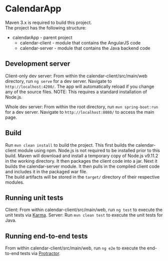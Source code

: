 # CalendarApp

Maven 3.x is required to build this project.  
The project has the following structure:

* calendarApp - parent project  
  * calendar-client - module that contains the AngularJS code  
  * calendar-server - module that contains the Java backend code  

## Development server

Client-only dev server: From within the calendar-client/src/main/web directory, run `ng serve` for a dev server. Navigate to `http://localhost:4200/`. The app will automatically reload if you change any of the source files. NOTE: This requires a standard installation of Node.js.

Whole dev server: From within the root directory, run `mvn spring-boot:run` for a dev server.  Navigate to `http://localhost:8080/` to access the main page.

## Build

Run `mvn clean install` to build the project. This first builds the calendar-client module using npm. Node.js is not required to be installed prior to this build. Maven will download and install a temporary copy of Node.js v9.11.2 in the working directory. It then packages the client code into a jar. Next it builds the calendar-server module. It then pulls in the compiled client code and includes it in the packaged war file.  
The build artifacts will be stored in the `target/` directory of their respective modules.

## Running unit tests

Client: From within calendar-client/src/main/web, run `ng test` to execute the unit tests via [Karma](https://karma-runner.github.io).
Server: Run `mvn clean test` to execute the unit tests for Java.

## Running end-to-end tests

From within calendar-client/src/main/web, run `ng e2e` to execute the end-to-end tests via [Protractor](http://www.protractortest.org/).
